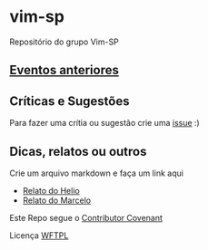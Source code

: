 # vim-sp

Repositório do grupo Vim-SP

## [Eventos anteriores](/previous)

## Críticas e Sugestões

Para fazer uma crítia ou sugestão crie uma [issue](https://github.com/vim-sp/vim-sp/issues) :)

## Dicas, relatos ou outros

Crie um arquivo markdown e faça um link aqui

- [Relato do Helio](/previous/relatos/helio.md)
- [Relato do Marcelo](/previous/relatos/marcelopalladino.md)


Este Repo segue o [Contributor Covenant](http://contributor-covenant.org/)

Licença [WFTPL](LICENSE)
